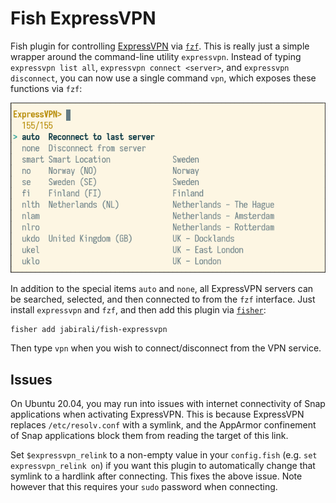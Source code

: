 # Fish ExpressVPN

Fish plugin for controlling [ExpressVPN][1] via [`fzf`][2]. This is really just
a simple wrapper around the command-line utility `expressvpn`. Instead of typing 
`expressvpn list all`, `expressvpn connect <server>`, and `expressvpn disconnect`,
you can now use a single command `vpn`, which exposes these functions via `fzf`:

![screenshot](screenshot.png)

In addition to the special items `auto` and `none`, all ExpressVPN servers 
can be searched, selected, and then connected to from the `fzf` interface.
Just install `expressvpn` and `fzf`, and then add this plugin via [`fisher`][3]:

    fisher add jabirali/fish-expressvpn

Then type `vpn` when you wish to connect/disconnect from the VPN service.

## Issues

On Ubuntu 20.04, you may run into issues with internet connectivity of
Snap applications when activating ExpressVPN. This is because ExpressVPN
replaces `/etc/resolv.conf` with a symlink, and the AppArmor confinement
of Snap applications block them from reading the target of this link. 

Set `$expressvpn_relink` to a non-empty value in  your `config.fish` 
(e.g. `set expressvpn_relink on`) if you want this plugin to automatically
change that symlink to a hardlink after connecting. This fixes the above
issue. Note however that this requires your `sudo` password when connecting.

[1]: https://www.expressvpn.com/
[2]: https://github.com/junegunn/fzf
[3]: https://github.com/jorgebucaran/fisher
